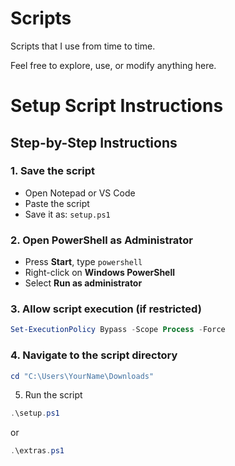 # Scripts

Scripts that I use from time to time.

Feel free to explore, use, or modify anything here.

# Setup Script Instructions

## Step-by-Step Instructions

### 1. Save the script
- Open Notepad or VS Code
- Paste the script
- Save it as: `setup.ps1`

### 2. Open PowerShell as Administrator
- Press **Start**, type `powershell`
- Right-click on **Windows PowerShell**
- Select **Run as administrator**

### 3. Allow script execution (if restricted)

```powershell
Set-ExecutionPolicy Bypass -Scope Process -Force
```
### 4. Navigate to the script directory
```powershell
cd "C:\Users\YourName\Downloads"
```
5. Run the script
```powershell
.\setup.ps1
```
or
```powershell
.\extras.ps1
```

